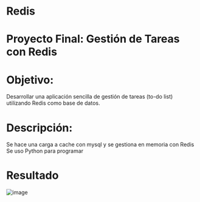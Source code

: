 # Redis
# Proyecto Final: Gestión de Tareas con Redis
# Objetivo:
Desarrollar una aplicación sencilla de gestión de tareas (to-do list) utilizando Redis como base de datos.
# Descripción:
Se hace una carga a cache con mysql y se gestiona en memoria con Redis
Se uso Python para programar
# Resultado
![image](https://github.com/pablo78/Redis/assets/5117110/e87c09bb-f545-4f65-ae71-2db86e06aac5)

